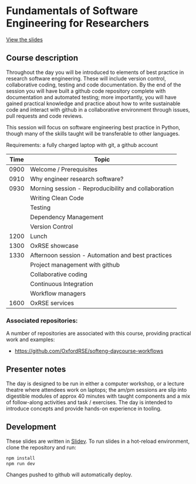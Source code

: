 # Fundamentals of Software Engineering for Researchers

[View the slides](https://OxfordRSE.github.io/softeng-daycourse/)

## Course description

Throughout the day you will be introduced to elements of best practice  in research software engineering. These will include  version control, collaborative coding, testing and code  documentation. By the end of the session you will have built a github code repository complete with documentation and automated testing; more importantly, you will have gained practical knowledge and practice about how to write sustainable code and interact with github in a collaborative environment through issues, pull requests and code reviews.

This session will focus on software engineering best practice in Python, though many of the skills taught will be transferable to other languages.

Requirements: a fully charged laptop with git, a github account

| Time | Topic |
| --- | --- |
| 0900 | Welcome / Prerequisites |
| 0910 | Why engineer research software? |
| 0930 | Morning session - Reproducibility and collaboration |
| | Writing Clean Code |
| | Testing |
| | Dependency Management |
| | Version Control |
| 1200 | Lunch |
| 1300 | OxRSE showcase |
| 1330 | Afternoon session - Automation and best practices |
| | Project management with github |
| | Collaborative coding |
| | Continuous Integration |
| | Workflow managers |
| 1600 | OxRSE services |

### Associated repositories:

A number of repositories are associated with this course, providing practical work and examples:
- https://github.com/OxfordRSE/softeng-daycourse-workflows

## Presenter notes

The day is designed to be run in either a computer workshop, or a lecture theatre where attendees work on laptops; the am/pm sessions are slip into digestible modules of approx 40 minutes with taught components and a mix of follow-along activities and task / exercises. The day is intended to introduce concepts and provide hands-on experience in tooling.

## Development

These slides are written in [Slidev](https://github.com/slidevjs/slidev). To run slides in a hot-reload environment, clone the repository and run:

```bash
npm install
npm run dev
```

Changes pushed to github will automatically deploy.
